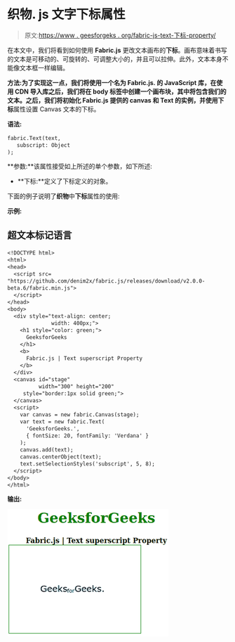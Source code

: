 # 织物. js 文字下标属性

> 原文:[https://www . geesforgeks . org/fabric-js-text-下标-property/](https://www.geeksforgeeks.org/fabric-js-text-subscript-property/)

在本文中，我们将看到如何使用 **Fabric.js** 更改文本画布的**下标**。画布意味着书写的文本是可移动的、可旋转的、可调整大小的，并且可以拉伸。此外，文本本身不能像文本框一样编辑。

**方法:**为了实现这一点，我们将使用一个名为 **Fabric.js.** 的 JavaScript 库，在使用 CDN 导入库之后，我们将在 body 标签中创建一个画布块，其中将包含我们的文本。之后，我们将初始化 Fabric.js 提供的 canvas 和 Text 的实例，并使用**下标**属性设置 Canvas 文本的下标。

**语法:**

```
fabric.Text(text,
   subscript: Object
); 
```

**参数:**该属性接受如上所述的单个参数，如下所述:

*   **下标:**定义了下标定义的对象。

下面的例子说明了**织物**中**下标**属性的使用:

**示例:**

## 超文本标记语言

```
<!DOCTYPE html>
<html>
<head>
  <script src=
"https://github.com/denim2x/fabric.js/releases/download/v2.0.0-beta.6/fabric.min.js">
  </script>
</head>
<body>
  <div style="text-align: center;
              width: 400px;"> 
    <h1 style="color: green;"> 
      GeeksforGeeks 
    </h1>
    <b> 
      Fabric.js | Text superscript Property 
    </b> 
  </div> 
  <canvas id="stage" 
          width="300" height="200" 
     style="border:1px solid green;">
  </canvas>
  <script>
    var canvas = new fabric.Canvas(stage);
    var text = new fabric.Text(
      'GeeksforGeeks.',
      { fontSize: 20, fontFamily: 'Verdana' }
    );
    canvas.add(text);
    canvas.centerObject(text);
    text.setSelectionStyles('subscript', 5, 8);
  </script>
</body>
</html>
```

**输出:**

![](img/a0bbb5e1b452688c44faf25aa731ff32.png)